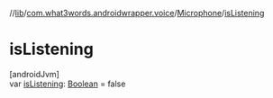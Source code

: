 //[lib](../../../index.md)/[com.what3words.androidwrapper.voice](../index.md)/[Microphone](index.md)/[isListening](is-listening.md)

# isListening

[androidJvm]\
var [isListening](is-listening.md): [Boolean](https://kotlinlang.org/api/latest/jvm/stdlib/kotlin/-boolean/index.html) = false
